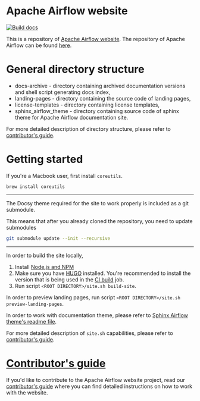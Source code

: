 <!--
 Licensed to the Apache Software Foundation (ASF) under one
 or more contributor license agreements.  See the NOTICE file
 distributed with this work for additional information
 regarding copyright ownership.  The ASF licenses this file
 to you under the Apache License, Version 2.0 (the
 "License"); you may not use this file except in compliance
 with the License.  You may obtain a copy of the License at

   http://www.apache.org/licenses/LICENSE-2.0

 Unless required by applicable law or agreed to in writing,
 software distributed under the License is distributed on an
 "AS IS" BASIS, WITHOUT WARRANTIES OR CONDITIONS OF ANY
 KIND, either express or implied.  See the License for the
 specific language governing permissions and limitations
 under the License.
-->

Apache Airflow website
=====================

[![Build docs](https://github.com/apache/airflow-site/actions/workflows/build.yml/badge.svg)](https://github.com/apache/airflow-site/actions/workflows/build.yml)

This is a repository of [Apache Airflow website](https://airflow.apache.org).
The repository of Apache Airflow can be found [here](https://github.com/apache/airflow/).

# General directory structure

- docs-archive - directory containing archived documentation versions and shell script generating docs index,
- landing-pages - directory containing the source code of landing pages,
- license-templates - directory containing license templates,
- sphinx_airflow_theme - directory containing source code of sphinx theme for Apache Airflow documentation site.

For more detailed description of directory structure, please refer to [contributor's guide](CONTRIBUTE.md).

# Getting started

If you're a Macbook user, first install `coreutils`.

`brew install coreutils`

---

The Docsy theme required for the site to work properly is included as a git submodule.

This means that after you already cloned the repository, you need to update submodules

```bash
git submodule update --init --recursive
```
---

In order to build the site locally,
1. Install [Node.js and NPM](https://nodejs.org/en/download)
2. Make sure you have [HUGO](https://gohugo.io/installation/) installed. You're recommended to install the version that is being used in the [CI build](https://github.com/apache/airflow-site/blob/main/.github/workflows/build.yml#L53) job.
3. Run script `<ROOT DIRECTORY>/site.sh build-site`.

In order to preview landing pages, run script `<ROOT DIRECTORY>/site.sh preview-landing-pages`.

In order to work with documentation theme, please refer to
[Sphinx Airflow theme's readme file](sphinx_airflow_theme/README.md).

For more detailed description of `site.sh` capabilities, please refer to [contributor's guide](CONTRIBUTE.md).

# [Contributor's guide](CONTRIBUTE.md)

If you'd like to contribute to the Apache Airflow website project, read our [contributor's guide](CONTRIBUTE.md)
where you can find detailed instructions on how to work with the website.
